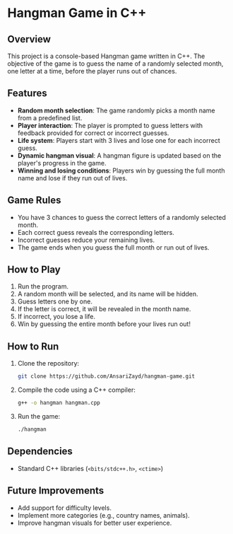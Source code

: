 # Hangman Game in C++

## Overview
This project is a console-based Hangman game written in C++. The objective of the game is to guess the name of a randomly selected month, one letter at a time, before the player runs out of chances.

## Features
- **Random month selection**: The game randomly picks a month name from a predefined list.
- **Player interaction**: The player is prompted to guess letters with feedback provided for correct or incorrect guesses.
- **Life system**: Players start with 3 lives and lose one for each incorrect guess.
- **Dynamic hangman visual**: A hangman figure is updated based on the player's progress in the game.
- **Winning and losing conditions**: Players win by guessing the full month name and lose if they run out of lives.

## Game Rules
- You have 3 chances to guess the correct letters of a randomly selected month.
- Each correct guess reveals the corresponding letters.
- Incorrect guesses reduce your remaining lives.
- The game ends when you guess the full month or run out of lives.

## How to Play
1. Run the program.
2. A random month will be selected, and its name will be hidden.
3. Guess letters one by one.
4. If the letter is correct, it will be revealed in the month name.
5. If incorrect, you lose a life.
6. Win by guessing the entire month before your lives run out!

## How to Run
1. Clone the repository:
    ```bash
    git clone https://github.com/AnsariZayd/hangman-game.git
    ```
2. Compile the code using a C++ compiler:
    ```bash
    g++ -o hangman hangman.cpp
    ```
3. Run the game:
    ```bash
    ./hangman
    ```

## Dependencies
- Standard C++ libraries (`<bits/stdc++.h>`, `<ctime>`)

## Future Improvements
- Add support for difficulty levels.
- Implement more categories (e.g., country names, animals).
- Improve hangman visuals for better user experience.
